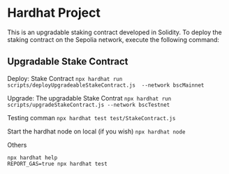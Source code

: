 # Hardhat Project

This is an upgradable staking contract developed in Solidity. To deploy the staking contract on the Sepolia network, execute the following command:

## Upgradable Stake Contract

Deploy: Stake Contract
`npx hardhat run scripts/deployUpgradeableStakeContract.js  --network bscMainnet`

Upgrade: The upgradable Stake Contrat
`npx hardhat run scripts/upgradeStakeContract.js --network bscTestnet`

Testing comman
`npx hardhat test test/StakeContract.js`

Start the hardhat node on local (if you wish)
`npx hardhat node`

Others

```shell
npx hardhat help
REPORT_GAS=true npx hardhat test
```
